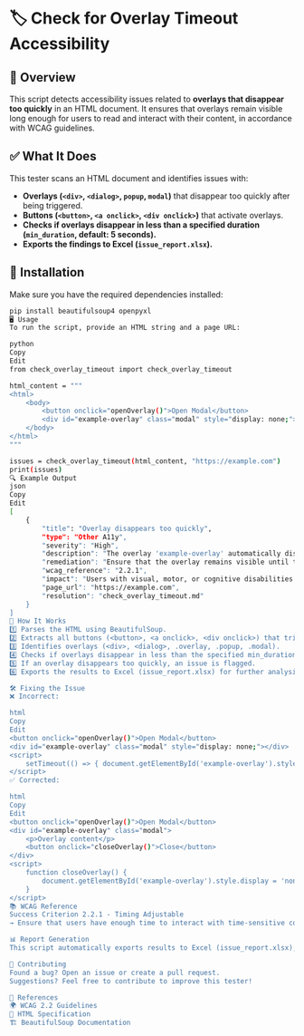 # 🏷️ Check for Overlay Timeout Accessibility  

## 📌 Overview  
This script detects accessibility issues related to **overlays that disappear too quickly** in an HTML document. It ensures that overlays remain visible long enough for users to read and interact with their content, in accordance with WCAG guidelines.  

## ✅ What It Does  
This tester scans an HTML document and identifies issues with:  
- **Overlays (`<div>`, `<dialog>`, `popup`, `modal`)** that disappear too quickly after being triggered.  
- **Buttons (`<button>`, `<a onclick>`, `<div onclick>`)** that activate overlays.  
- **Checks if overlays disappear in less than a specified duration (`min_duration`, default: 5 seconds).**  
- **Exports the findings to Excel (`issue_report.xlsx`).**  

## 🚀 Installation  
Make sure you have the required dependencies installed:  

```sh
pip install beautifulsoup4 openpyxl
🖥️ Usage
To run the script, provide an HTML string and a page URL:

python
Copy
Edit
from check_overlay_timeout import check_overlay_timeout

html_content = """
<html>
    <body>
        <button onclick="openOverlay()">Open Modal</button>
        <div id="example-overlay" class="modal" style="display: none;"></div>
    </body>
</html>
"""

issues = check_overlay_timeout(html_content, "https://example.com")
print(issues)
🔍 Example Output
json
Copy
Edit
[
    {
        "title": "Overlay disappears too quickly",
        "type": "Other A11y",
        "severity": "High",
        "description": "The overlay 'example-overlay' automatically disappears in 3 seconds after clicking the button 'Open Modal'. This may prevent some users from properly interacting with it.",
        "remediation": "Ensure that the overlay remains visible until the user manually closes it, or provide an option in the settings to adjust the timing.",
        "wcag_reference": "2.2.1",
        "impact": "Users with visual, motor, or cognitive disabilities may not have enough time to read or interact with the overlay content before it disappears.",
        "page_url": "https://example.com",
        "resolution": "check_overlay_timeout.md"
    }
]
📂 How It Works
1️⃣ Parses the HTML using BeautifulSoup.
2️⃣ Extracts all buttons (<button>, <a onclick>, <div onclick>) that trigger overlays.
3️⃣ Identifies overlays (<div>, <dialog>, .overlay, .popup, .modal).
4️⃣ Checks if overlays disappear in less than the specified min_duration (default: 5s).
5️⃣ If an overlay disappears too quickly, an issue is flagged.
6️⃣ Exports the results to Excel (issue_report.xlsx) for further analysis.

🛠️ Fixing the Issue
❌ Incorrect:

html
Copy
Edit
<button onclick="openOverlay()">Open Modal</button>
<div id="example-overlay" class="modal" style="display: none;"></div>
<script>
    setTimeout(() => { document.getElementById('example-overlay').style.display = 'none'; }, 3000);
</script>
✅ Corrected:

html
Copy
Edit
<button onclick="openOverlay()">Open Modal</button>
<div id="example-overlay" class="modal">
    <p>Overlay content</p>
    <button onclick="closeOverlay()">Close</button>
</div>
<script>
    function closeOverlay() {
        document.getElementById('example-overlay').style.display = 'none';
    }
</script>
📚 WCAG Reference
Success Criterion 2.2.1 - Timing Adjustable
→ Ensure that users have enough time to interact with time-sensitive content.

📊 Report Generation
This script automatically exports results to Excel (issue_report.xlsx), making it easy to review and track accessibility issues.

📢 Contributing
Found a bug? Open an issue or create a pull request.
Suggestions? Feel free to contribute to improve this tester!

🔗 References
🌍 WCAG 2.2 Guidelines
📖 HTML Specification
🏗 BeautifulSoup Documentation